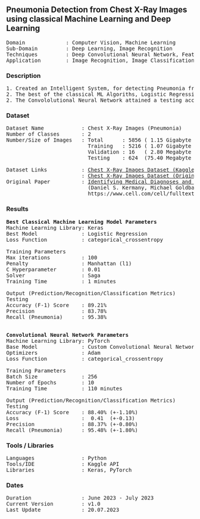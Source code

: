 ## Pneumonia Detection from Chest X-Ray Images using classical Machine Learning and Deep Learning                                             

<pre>
Domain             : Computer Vision, Machine Learning
Sub-Domain         : Deep Learning, Image Recognition
Techniques         : Deep Convolutional Neural Network, Feature Extraction, Classical ML Aglorithms 
Application        : Image Recognition, Image Classification, Medical Imaging
</pre>

### Description
<pre>
1. Created an Intelligent System, for detecting Pneumonia from Chest X-Ray images, using a Custom Convolutional Neural Network and Classical ML Aglorithms.
2. The best of the classical ML Algoriths, Logistic Regression, attained a testing accuracy of 89.21%.
2. The Convololutional Neural Network attained a testing accuracy 88.41% (+-1.10%) and a loss of 0.41 (+-0.13%). Uncertainties are within a confidence interval of one standard deviation.
</pre>

### Dataset
<pre>
Dataset Name            : Chest X-Ray Images (Pneumonia)
Number of Classes       : 2
Number/Size of Images   : Total      : 5856 ( 1.15 Gigabyte (GB))
                          Training   : 5216 ( 1.07 Gigabyte (GB))
                          Validation : 16   ( 2.80 Megabyte (MB))
                          Testing    : 624  (75.40 Megabyte (MB))

Dataset Links           : <a href=https://www.kaggle.com/paultimothymooney/chest-xray-pneumonia>Chest X-Ray Images Dataset (Kaggle)</a>
                        : <a href=https://data.mendeley.com/datasets/rscbjbr9sj/2>Chest X-Ray Images Dataset (Original Dataset)</a>
Original Paper          : <a href=https://www.cell.com/cell/fulltext/S0092-8674(18)30154-5>Identifying Medical Diagnoses and Treatable Diseases by Image-Based Deep Learning</a>
                          (Daniel S. Kermany, Michael Goldbaum, Wenjia Cai, M. Anthony Lewis, Huimin Xia, Kang Zhang)
                          https://www.cell.com/cell/fulltext/S0092-8674(18)30154-5
</pre>

### Results
<pre>
<b>Best Classical Machine Learning Model Parameters</b>
Machine Learning Library: Keras 
Best Model              : Logistic Regression
Loss Function           : categorical_crossentropy

Training Parameters
Max iterations          : 100 
Penalty                 : Manhattan (l1)
C Hyperparameter        : 0.01
Solver                  : Saga
Training Time           : 1 minutes 

Output (Prediction/Recognition/Classification Metrics)
Testing
Accuracy (F-1) Score    : 89.21% 
Precision               : 83.78%
Recall (Pneumonia)      : 95.38% 


<b>Convolutional Neural Network Parameters</b>
Machine Learning Library: PyTorch 
Base Model              : Custom Convolutional Neural Network
Optimizers              : Adam
Loss Function           : categorical_crossentropy

Training Parameters
Batch Size              : 256 
Number of Epochs        : 10 
Training Time           : 110 minutes 

Output (Prediction/Recognition/Classification Metrics)
Testing
Accuracy (F-1) Score    : 88.40% (+-1.10%)
Loss                    :  0.41  (+-0.13)
Precision               : 88.37% (+-0.80%)
Recall (Pneumonia)      : 95.48% (+-1.80%)
</pre>

### Tools / Libraries
<pre>
Languages               : Python
Tools/IDE               : Kaggle API 
Libraries               : Keras, PyTorch
</pre>

### Dates
<pre>
Duration                : June 2023 - July 2023
Current Version         : v1.0
Last Update             : 20.07.2023
</pre>
